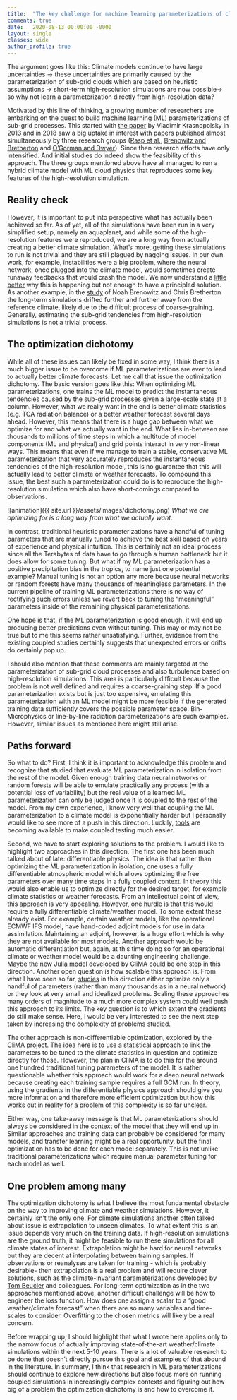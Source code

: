 ```yaml
---
title:  "The key challenge for machine learning parameterizations of clouds"
comments: true
date:   2020-08-13 00:00:00 -0000
layout: single
classes: wide
author_profile: true
---
```


<!-- ![animation]({{ site.url }}/assets/images/banner.jpg)    -->

The argument goes like this: Climate models continue to have large uncertainties → these uncertainties are primarily caused by the parameterization of sub-grid clouds which are based on heuristic assumptions → short-term high-resolution simulations are now possible→ so why not learn a parameterization directly from high-resolution data? 

Motivated by this line of thinking, a growing number of researchers are embarking on the quest to build machine learning (ML) parameterizations of sub-grid processes. This started with [the paper](https://www.hindawi.com/archive/2013/485913/) by Vladimir Krasnopolsky in 2013 and in 2018 saw a big uptake in interest with papers published almost simultaneously by three research groups ([Rasp et al.](https://www.pnas.org/content/115/39/9684), [Brenowitz and Bretherton](http://doi.wiley.com/10.1029/2018GL078510) and [O’Gorman and Dwyer](http://doi.wiley.com/10.1029/2018MS001351)). Since then research efforts have only intensified. And initial studies do indeed show the feasibility of this approach. The three groups mentioned above have all managed to run a hybrid climate model with ML cloud physics that reproduces some key features of the high-resolution simulation.

## Reality check

However, it is important to put into perspective what has actually been achieved so far. As of yet, all of the simulations have been run in a very simplified setup, namely an aquaplanet, and while some of the high-resolution features were reproduced, we are a long way from actually creating a better climate simulation. What’s more, getting these simulations to run is not trivial and they are still plagued by nagging issues. In our own work, for example, instabilities were a big problem, where the neural network, once plugged into the climate model, would sometimes create runaway feedbacks that would crash the model. We now understand a [little better](https://arxiv.org/abs/2003.06549) why this is happening but not enough to have a principled solution. As another example, in the [study](https://onlinelibrary.wiley.com/doi/abs/10.1029/2019MS001711) of Noah Brenowitz and Chris Bretherton the long-term simulations drifted further and further away from the reference climate, likely due to the difficult process of coarse-graining. Generally, estimating the sub-grid tendencies from high-resolution simulations is not a trivial process.

## The optimization dichotomy
While all of these issues can likely be fixed in some way, I think there is a much bigger issue to be overcome if ML parameterizations are ever to lead to actually better climate forecasts. Let me call that issue the optimization dichotomy. The basic version goes like this: When optimizing ML parameterizations, one trains the ML model to predict the instantaneous tendencies caused by the sub-grid processes given a large-scale state at a column. However, what we really want in the end is better climate statistics (e.g. TOA radiation balance) or a better weather forecast several days ahead. However, this means that there is a huge gap between what we optimize for and what we actually want in the end. What lies in-between are thousands to millions of time steps in which a multitude of model components (ML and physical) and grid points interact in very non-linear ways. This means that even if we manage to train a stable, conservative ML parameterization that very accurately reproduces the instantaneous tendencies of the high-resolution model, this is no guarantee that this will actually lead to better climate or weather forecasts. To compound this issue, the best such a parameterization could do is to reproduce the high-resolution simulation which also have short-comings compared to observations. 

![animation]({{ site.url }}/assets/images/dichotomy.png) 
*What we are optimizing for is a long way from what we actually want.*

In contrast, traditional heuristic parameterizations have a handful of tuning parameters that are manually tuned to achieve the best skill based on years of experience and physical intuition. This is certainly not an ideal process since all the Terabytes of data have to go through a human bottleneck but it does allow for some tuning. But what if my ML parameterization has a positive precipitation bias in the tropics, to name just one potential example? Manual tuning is not an option any more because neural networks or random forests have many thousands of meaningless parameters. In the current pipeline of training ML parameterizations there is no way of rectifying such errors unless we revert back to tuning the “meaningful” parameters inside of the remaining physical parameterizations. 

One hope is that, if the ML parameterization is good enough, it will end up producing better predictions even without tuning. This may or may not be true but to me this seems rather unsatisfying. Further, evidence from the existing coupled studies certainly suggests that unexpected errors or drifts do certainly pop up.

I should also mention that these comments are mainly targeted at the parameterization of sub-grid cloud processes and also turbulence based on high-resolution simulations. This area is particularly difficult because the problem is not well defined and requires a coarse-graining step. If a good parameterization exists but is just too expensive, emulating this parameterization with an ML model might be more feasible if the generated training data sufficiently covers the possible parameter space. Bin-Microphysics or line-by-line radiation parameterizations are such examples. However, similar issues as mentioned here might still arise. 

## Paths forward
So what to do? First, I think it is important to acknowledge this problem and recognize that studied that evaluate ML parameterization in isolation from the rest of the model. Given enough training data neural networks or random forests will be able to emulate practically any process (with a potential loss of variability) but the real value of a learned ML parameterization can only be judged once it is coupled to the rest of the model. From my own experience, I know very well that coupling the ML parameterization to a climate model is exponentially harder but I personally would like to see more of a push in this direction. Luckily, [tools](http://arxiv.org/abs/2004.10652) are becoming available to make coupled testing much easier. 

Second, we have to start exploring solutions to the problem. I would like to highlight two approaches in this direction. The first one has been much talked about of late: differentiable physics. The idea is that rather than optimizing the ML parameterization in isolation, one uses a fully differentiable atmospheric model which allows optimizing the free parameters over many time steps in a fully coupled context. In theory this would also enable us to optimize directly for the desired target, for example climate statistics or weather forecasts. From an intellectual point of view, this approach is very appealing. However, one hurdle is that this would require a fully differentiable climate/weather model. To some extent these already exist. For example, certain weather models, like the operational ECMWF IFS model, have hand-coded adjoint models for use in data assimilation. Maintaining an adjoint, however, is a huge effort which is why they are not available for most models. Another approach would be automatic differentiation but, again, at this time doing so for an operational climate or weather model would be a daunting engineering challenge. Maybe the new [Julia model](https://github.com/CliMA/ClimateMachine.jl) developed by CliMA could be one step in this direction. Another open question is how scalable this approach is. From what I have seen so far, [studies](http://doi.wiley.com/10.1002/2017MS001194) in this direction either optimize only a handful of parameters (rather than many thousands as in a neural network) or they look at very small and idealized problems. Scaling these approaches many orders of magnitude to a much more complex system could well push this approach to its limits. The key question is to which extent the gradients do still make sense. Here, I would be very interested to see the next step taken by increasing the complexity of problems studied. 

The other approach is non-differentiable optimization, explored by the [CliMA](https://clima.caltech.edu/) project. The idea here is to use a statistical approach to link the parameters to be tuned to the climate statistics in question and optimize directly for those. However, the plan in CliMA is to do this for the around one hundred traditional tuning parameters of the model. It is rather questionable whether this approach would work for a deep neural network because creating each training sample requires a full GCM run. In theory, using the gradients in the differentiable physics approach should give you more information and therefore more efficient optimization but how this works out in reality for a problem of this complexity is so far unclear. 

Either way, one take-away message is that ML parameterizations should always be considered in the context of the model that they will end up in. Similar approaches and training data can probably be considered for many models, and transfer learning might be a real opportunity, but the final optimization has to be done for each model separately. This is not unlike traditional parameterizations which require manual parameter tuning for each model as well.

## One problem among many
The optimization dichotomy is what I believe the most fundamental obstacle on the way to improving climate and weather simulations. However, it certainly isn’t the only one. For climate simulations another often talked about issue is extrapolation to unseen climates. To what extent this is an issue depends very much on the training data. If high-resolution simulations are the ground truth, it might be feasible to run these simulations for all climate states of interest. Extrapolation might be hard for neural networks but they are decent at interpolating between training samples. If observations or reanalyses are taken for training - which is probably desirable- then extrapolation is a real problem and will require clever solutions, such as the climate-invariant parameterizations developed by [Tom Beucler](http://tbeucler.scripts.mit.edu/tbeucler/research/) and colleagues. For long-term optimization as in the two approaches mentioned above, another difficult challenge will be how to engineer the loss function. How does one assign a scalar to a “good weather/climate forecast” when there are so many variables and time-scales to consider. Overfitting to the chosen metrics will likely be a real concern. 

Before wrapping up, I should highlight that what I wrote here applies only to the narrow focus of actually improving state-of-the-art weather/climate simulations within the next 5-10 years. There is a lot of valuable research to be done that doesn’t directly pursue this goal and examples of that abound in the literature.  In summary, I think that research in ML parameterizations should continue to explore new directions but also focus more on running coupled simulations in increasingly complex contexts and figuring out how big of a problem the optimization dichotomy is and how to overcome it. 
